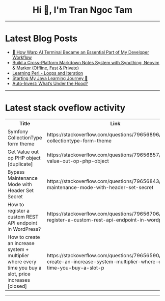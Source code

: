 <h1 align="center">Hi 👋, I'm Tran Ngoc Tam</h1>

---

# Latest Blog Posts 
<!-- BLOG-POST-LIST:START -->
- [🚀 How Warp AI Terminal Became an Essential Part of My Developer Workflow](https://dev.to/richardshaju/how-warp-ai-terminal-became-an-essential-part-of-my-developer-workflow-4hj1)
- [Build a Cross-Platform Markdown Notes System with Syncthing, Neovim &amp; Markor &lpar;Offline, Fast &amp; Private&rpar;](https://dev.to/abreujp/build-a-cross-platform-markdown-notes-system-with-syncthing-neovim-markor-offline-fast--3gme)
- [Learning Perl - Loops and Iteration](https://dev.to/lnation/learning-perl-loops-and-iteration-5e71)
- [Starting My Java Learning Journey 🚀](https://dev.to/namjr/starting-my-java-learning-journey-5bj5)
- [Auto-Invest: What’s Under the Hood?](https://dev.to/kaankaya/auto-invest-whats-under-the-hood-23kp)
<!-- BLOG-POST-LIST:END -->

---

# Latest stack oveflow activity
<table>
  <tr><th>Title</th><th>Link</th></tr>
  <!-- STACKOVERFLOW:START --><tr><td>Symfony CollectionType form theme</td><td>https://stackoverflow.com/questions/79656896/symfony-collectiontype-form-theme</td></tr><tr><td>Get Value out op PHP object [duplicate]</td><td>https://stackoverflow.com/questions/79656857/get-value-out-op-php-object</td></tr><tr><td>Bypass Maintenance Mode with Header Set Secret</td><td>https://stackoverflow.com/questions/79656843/bypass-maintenance-mode-with-header-set-secret</td></tr><tr><td>How to register a custom REST API endpoint in WordPress?</td><td>https://stackoverflow.com/questions/79656706/how-to-register-a-custom-rest-api-endpoint-in-wordpress</td></tr><tr><td>How to create an increase system + multiplier where every time you buy a slot, price increases [closed]</td><td>https://stackoverflow.com/questions/79656590/how-to-create-an-increase-system-multiplier-where-every-time-you-buy-a-slot-p</td></tr><!-- STACKOVERFLOW:END -->
</table>

---


